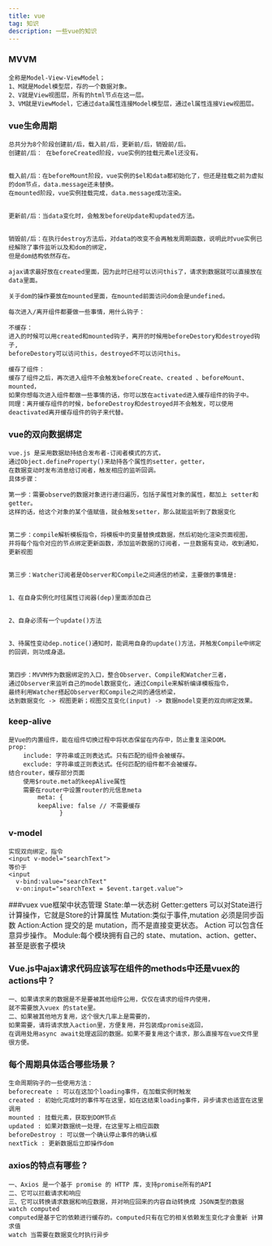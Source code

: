 ```yaml
---
title: vue
tag: 知识
description: 一些vue的知识
---
```

### MVVM
    全称是Model-View-ViewModel；
    1、M就是Model模型层，存的⼀个数据对象。 
    2、V就是View视图层，所有的html节点在这⼀层。 
    3、VM就是ViewModel，它通过data属性连接Model模型层，通过el属性连接View视图层。 

### vue生命周期
    总共分为8个阶段创建前/后，载入前/后，更新前/后，销毁前/后。
    创建前/后： 在beforeCreated阶段，vue实例的挂载元素el还没有。
    
    
    载入前/后：在beforeMount阶段，vue实例的$el和data都初始化了，但还是挂载之前为虚拟的dom节点，data.message还未替换。
    在mounted阶段，vue实例挂载完成，data.message成功渲染。
    
    
    更新前/后：当data变化时，会触发beforeUpdate和updated方法。
    
    
    销毁前/后：在执行destroy方法后，对data的改变不会再触发周期函数，说明此时vue实例已经解除了事件监听以及和dom的绑定，
    但是dom结构依然存在。
    
    ajax请求最好放在created里面，因为此时已经可以访问this了，请求到数据就可以直接放在data里面。
    
    关于dom的操作要放在mounted里面，在mounted前面访问dom会是undefined。
    
    每次进入/离开组件都要做一些事情，用什么钩子：
    
    不缓存：
    进入的时候可以用created和mounted钩子，离开的时候用beforeDestory和destroyed钩子,
    beforeDestory可以访问this，destroyed不可以访问this。
    
    缓存了组件：
    缓存了组件之后，再次进入组件不会触发beforeCreate、created 、beforeMount、 mounted，
    如果你想每次进入组件都做一些事情的话，你可以放在activated进入缓存组件的钩子中。
    同理：离开缓存组件的时候，beforeDestroy和destroyed并不会触发，可以使用deactivated离开缓存组件的钩子来代替。
    
### vue的双向数据绑定
    vue.js 是采用数据劫持结合发布者-订阅者模式的方式，
    通过Object.defineProperty()来劫持各个属性的setter，getter，
    在数据变动时发布消息给订阅者，触发相应的监听回调。
    具体步骤：
    
    第一步：需要observe的数据对象进行递归遍历，包括子属性对象的属性，都加上 setter和getter。
    这样的话，给这个对象的某个值赋值，就会触发setter，那么就能监听到了数据变化
    
    
    第二步：compile解析模板指令，将模板中的变量替换成数据，然后初始化渲染页面视图，
    并将每个指令对应的节点绑定更新函数，添加监听数据的订阅者，一旦数据有变动，收到通知，更新视图
    
    
    第三步：Watcher订阅者是Observer和Compile之间通信的桥梁，主要做的事情是:
    
    
    1、在自身实例化时往属性订阅器(dep)里面添加自己
    
    
    2、自身必须有一个update()方法
    
    
    3、待属性变动dep.notice()通知时，能调用自身的update()方法，并触发Compile中绑定的回调，则功成身退。
    
    
    第四步：MVVM作为数据绑定的入口，整合Observer、Compile和Watcher三者，
    通过Observer来监听自己的model数据变化，通过Compile来解析编译模板指令，
    最终利用Watcher搭起Observer和Compile之间的通信桥梁，
    达到数据变化 -> 视图更新；视图交互变化(input) -> 数据model变更的双向绑定效果。
    
### keep-alive
    是Vue的内置组件，能在组件切换过程中将状态保留在内存中，防止重复渲染DOM。
    prop:
        include: 字符串或正则表达式。只有匹配的组件会被缓存。
        exclude: 字符串或正则表达式。任何匹配的组件都不会被缓存。
    结合router，缓存部分页面
        使用$route.meta的keepAlive属性
        需要在router中设置router的元信息meta 
            meta: {
            keepAlive: false // 不需要缓存
                  }
### v-model
    实现双向绑定，指令
    <input v-model="searchText"> 
    等价于
    <input
      v-bind:value="searchText"
      v-on:input="searchText = $event.target.value">

###vuex
    vue框架中状态管理
    State:单一状态树
    Getter:getters 可以对State进行计算操作，它就是Store的计算属性
    Mutation:类似于事件,mutation 必须是同步函数
    Action:Action 提交的是 mutation，而不是直接变更状态。
                Action 可以包含任意异步操作。
    Module:每个模块拥有自己的 state、mutation、action、getter、甚至是嵌套子模块
    
### Vue.js中ajax请求代码应该写在组件的methods中还是vuex的actions中？
    一、如果请求来的数据是不是要被其他组件公用，仅仅在请求的组件内使用，
    就不需要放入vuex 的state里。
    二、如果被其他地方复用，这个很大几率上是需要的，
    如果需要，请将请求放入action里，方便复用，并包装成promise返回，
    在调用处用async await处理返回的数据。如果不要复用这个请求，那么直接写在vue文件里很方便。
    
### 每个周期具体适合哪些场景？
    生命周期钩子的一些使用方法： 
    beforecreate : 可以在这加个loading事件，在加载实例时触发 
    created : 初始化完成时的事件写在这里，如在这结束loading事件，异步请求也适宜在这里调用 
    mounted : 挂载元素，获取到DOM节点 
    updated : 如果对数据统一处理，在这里写上相应函数 
    beforeDestroy : 可以做一个确认停止事件的确认框 
    nextTick : 更新数据后立即操作dom
### axios的特点有哪些？
    一、Axios 是一个基于 promise 的 HTTP 库，支持promise所有的API
    二、它可以拦截请求和响应
    三、它可以转换请求数据和响应数据，并对响应回来的内容自动转换成 JSON类型的数据
    watch computed
    computed是基于它的依赖进⾏缓存的。computed只有在它的相关依赖发⽣变化才会重新 计算求值
    watch 当需要在数据变化时执⾏异步